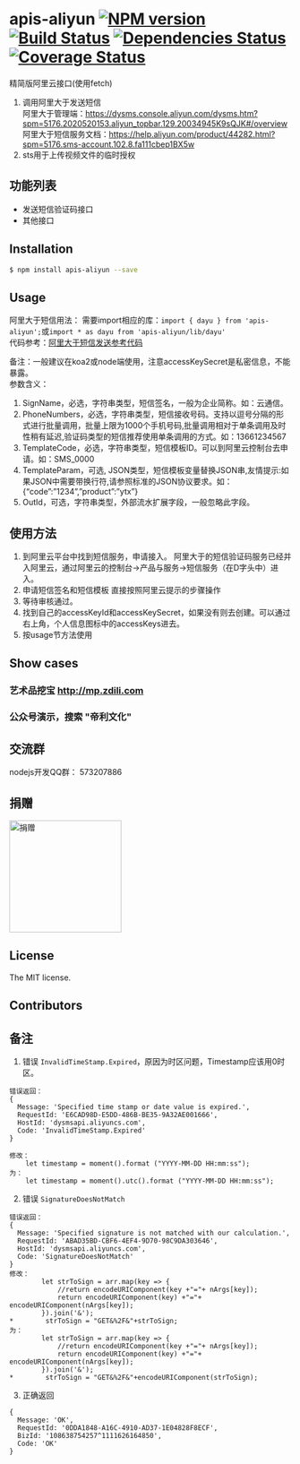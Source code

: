 apis-aliyun [![NPM version](https://badge.fury.io/js/apis-aliyun.png)](http://badge.fury.io/js/apis-aliyun) [![Build Status](https://travis-ci.org/windsome/apis-aliyun.png?branch=master)](https://travis-ci.org/windsome/apis-aliyun) [![Dependencies Status](https://david-dm.org/windsome/apis-aliyun.png)](https://david-dm.org/windsome/apis-aliyun) [![Coverage Status](https://coveralls.io/repos/windsome/apis-aliyun/badge.png)](https://coveralls.io/r/windsome/apis-aliyun)
======
精简版阿里云接口(使用fetch)  
1. 调用阿里大于发送短信  
阿里大于管理端：<https://dysms.console.aliyun.com/dysms.htm?spm=5176.2020520153.aliyun_topbar.129.20034945K9sQJK#/overview>  
阿里大于短信服务文档：<https://help.aliyun.com/product/44282.html?spm=5176.sms-account.102.8.fa111cbep1BX5w>  
2. sts用于上传视频文件的临时授权

## 功能列表
+ 发送短信验证码接口
+ 其他接口

## Installation
```sh
$ npm install apis-aliyun --save
```

## Usage
阿里大于短信用法：
需要import相应的库：`import { dayu } from 'apis-aliyun';`或`import * as dayu from 'apis-aliyun/lib/dayu'`  
代码参考：[阿里大于短信发送参考代码](./samples/test_dayu.js)

备注：一般建议在koa2或node端使用，注意accessKeySecret是私密信息，不能暴露。  
参数含义：  
1. SignName，必选，字符串类型，短信签名，一般为企业简称。如：云通信。
2. PhoneNumbers，必选，字符串类型，短信接收号码。支持以逗号分隔的形式进行批量调用，批量上限为1000个手机号码,批量调用相对于单条调用及时性稍有延迟,验证码类型的短信推荐使用单条调用的方式。如：13661234567
3. TemplateCode，必选，字符串类型，短信模板ID。可以到阿里云控制台去申请。如：SMS_0000
4. TemplateParam，可选, JSON类型，短信模板变量替换JSON串,友情提示:如果JSON中需要带换行符,请参照标准的JSON协议要求。如：{“code”:”1234”,”product”:”ytx”}
5. OutId，可选，字符串类型，外部流水扩展字段，一般忽略此字段。

## 使用方法
1. 到阿里云平台中找到短信服务，申请接入。
    阿里大于的短信验证码服务已经并入阿里云，通过阿里云的控制台->产品与服务->短信服务（在D字头中）进入。
2. 申请短信签名和短信模板
    直接按照阿里云提示的步骤操作
3. 等待审核通过。
4. 找到自己的accessKeyId和accessKeySecret，如果没有则去创建。可以通过右上角，个人信息图标中的accessKeys进去。
5. 按usage节方法使用

## Show cases
### 艺术品挖宝 <http://mp.zdili.com>
### 公众号演示，搜索 "帝利文化"

## 交流群
nodejs开发QQ群： 573207886

## 捐赠
<img src="./219668615.jpg" width="200" alt="捐赠" align=center />

## License
The MIT license.

## Contributors

## 备注
1. 错误 `InvalidTimeStamp.Expired`，原因为时区问题，Timestamp应该用0时区。
```
错误返回：
{
  Message: 'Specified time stamp or date value is expired.',
  RequestId: 'E6CAD98D-E5DD-486B-BE35-9A32AE001666',
  HostId: 'dysmsapi.aliyuncs.com',
  Code: 'InvalidTimeStamp.Expired' 
}

修改：
    let timestamp = moment().format ("YYYY-MM-DD HH:mm:ss");
为：
    let timestamp = moment().utc().format ("YYYY-MM-DD HH:mm:ss");
```
2. 错误 `SignatureDoesNotMatch`
```
错误返回：
{
  Message: 'Specified signature is not matched with our calculation.',
  RequestId: 'ABAD35BD-CBF6-4EF4-9D70-98C9DA303646',
  HostId: 'dysmsapi.aliyuncs.com',
  Code: 'SignatureDoesNotMatch' 
}
修改：
        let strToSign = arr.map(key => {
            //return encodeURIComponent(key +"="+ nArgs[key]);
            return encodeURIComponent(key) +"="+ encodeURIComponent(nArgs[key]);
        }).join('&');
*        strToSign = "GET&%2F&"+strToSign;
为：
        let strToSign = arr.map(key => {
            //return encodeURIComponent(key +"="+ nArgs[key]);
            return encodeURIComponent(key) +"="+ encodeURIComponent(nArgs[key]);
        }).join('&');
*        strToSign = "GET&%2F&"+encodeURIComponent(strToSign);
```
3. 正确返回
```
{
  Message: 'OK',
  RequestId: '0DDA1848-A16C-4910-AD37-1E04828F8ECF',
  BizId: '108638754257^1111626164850',
  Code: 'OK' 
}
```
